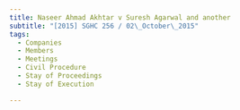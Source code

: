 ```yaml
---
title: Naseer Ahmad Akhtar v Suresh Agarwal and another 
subtitle: "[2015] SGHC 256 / 02\_October\_2015"
tags:
  - Companies
  - Members
  - Meetings
  - Civil Procedure
  - Stay of Proceedings
  - Stay of Execution

---
```


